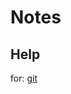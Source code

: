 # Notes

## Help
for: [git](https://medium.com/@george.seif94/a-full-tutorial-on-how-to-use-github-88466bac7d42)

